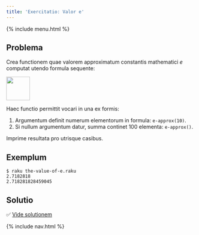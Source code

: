 ```yaml
---
title: 'Exercitatio: Valor e'
---
```


{% include menu.html %}

## Problema

Crea functionem quae valorem approximatum constantis mathematici _e_ computat utendo formula sequente:

<img src="e-formula.png" style="height: 4.5em; width: auto">

Haec functio permittit vocari in una ex formis:

1. Argumentum definit numerum elementorum in formula: `e-approx(10)`.
2. Si nullum argumentum datur, summa continet 100 elementa: `e-approx()`.

Imprime resultata pro utrisque casibus.

## Exemplum

```console
$ raku the-value-of-e.raku
2.7182818
2.718281828459045
```

## Solutio

✅ [Vide solutionem](solution)

{% include nav.html %}